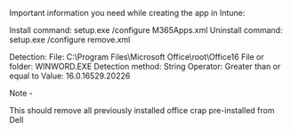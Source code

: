 Important information you need while creating the app in Intune:

Install command: setup.exe /configure M365Apps.xml
Uninstall command: setup.exe /configure remove.xml

Detection:
File: C:\Program Files\Microsoft Office\root\Office16
File or folder: WINWORD.EXE
Detection method: String
Operator: Greater than or equal to
Value: 16.0.16529.20226


Note -

This should remove all previously installed office crap pre-installed from Dell
